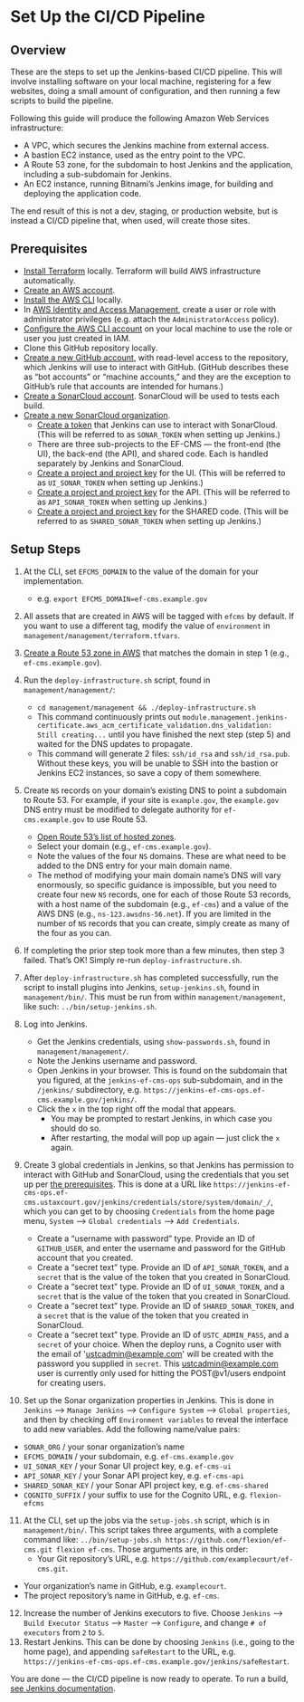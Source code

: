 # Set Up the CI/CD Pipeline

## Overview

These are the steps to set up the Jenkins-based CI/CD pipeline. This will involve installing software on your local machine, registering for a few websites, doing a small amount of configuration, and then running a few scripts to build the pipeline.

Following this guide will produce the following Amazon Web Services infrastructure:

- A VPC, which secures the Jenkins machine from external access.
- A bastion EC2 instance, used as the entry point to the VPC.
- A Route 53 zone, for the subdomain to host Jenkins and the application, including a sub-subdomain for Jenkins.
- An EC2 instance, running Bitnami’s Jenkins image, for building and deploying the application code.

The end result of this is not a dev, staging, or production website, but is instead a CI/CD pipeline that, when used, will create those sites.

## Prerequisites

- [Install Terraform](https://www.terraform.io/downloads.html) locally. Terraform will build AWS infrastructure automatically.
- [Create an AWS account](https://portal.aws.amazon.com/gp/aws/developer/registration/).
- [Install the AWS CLI](https://docs.aws.amazon.com/cli/latest/userguide/installing.html) locally.
- In [AWS Identity and Access Management](https://console.aws.amazon.com/iam/), create a user or role with administrator privileges (e.g. attach the `AdministratorAccess` policy).
- [Configure the AWS CLI account](https://docs.aws.amazon.com/cli/latest/userguide/cli-config-files.html) on your local machine to use the role or user you just created in IAM.
- Clone this GitHub repository locally.
- [Create a new GitHub account](https://github.com/join), with read-level access to the repository, which Jenkins will use to interact with GitHub. (GitHub describes these as “bot accounts” or “machine accounts,” and they are the exception to GitHub’s rule that accounts are intended for humans.)
- [Create a SonarCloud account](https://sonarcloud.io/). SonarCloud will be used to tests each build.
- [Create a new SonarCloud organization](https://sonarcloud.io/create-organization).
  - [Create a token](https://sonarcloud.io/account/security) that Jenkins can use to interact with SonarCloud. (This will be referred to as `SONAR_TOKEN` when setting up Jenkins.)
  - There are three sub-projects to the EF-CMS — the front-end (the UI), the back-end (the API), and shared code. Each is handled separately by Jenkins and SonarCloud.
  - [Create a project and project key](https://sonarcloud.io/projects/create?manual=true) for the UI. (This will be referred to as `UI_SONAR_TOKEN` when setting up Jenkins.)
  - [Create a project and project key](https://sonarcloud.io/projects/create?manual=true) for the API. (This will be referred to as `API_SONAR_TOKEN` when setting up Jenkins.)
  - [Create a project and project key](https://sonarcloud.io/projects/create?manual=true) for the SHARED code. (This will be referred to as `SHARED_SONAR_TOKEN` when setting up Jenkins.)

## Setup Steps

1. At the CLI, set `EFCMS_DOMAIN` to the value of the domain for your implementation.
   - e.g. `export EFCMS_DOMAIN=ef-cms.example.gov`
2. All assets that are created in AWS will be tagged with `efcms` by default. If you want to use a different tag, modify the value of `environment` in `management/management/terraform.tfvars`.
3. [Create a Route 53 zone in AWS](https://console.aws.amazon.com/route53/) that matches the domain in step 1 (e.g., `ef-cms.example.gov`).
4. Run the `deploy-infrastructure.sh` script, found in `management/management/`:
   - `cd management/management && ./deploy-infrastructure.sh`
   - This command continuously prints out `module.management.jenkins-certificate.aws_acm_certificate_validation.dns_validation: Still creating...` until you have finished the next step (step 5) and waited for the DNS updates to propagate.
   - This command will generate 2 files: `ssh/id_rsa` and `ssh/id_rsa.pub`. Without these keys, you will be unable to SSH into the bastion or Jenkins EC2 instances, so save a copy of them somewhere.
5. Create `NS` records on your domain’s existing DNS to point a subdomain to Route 53. For example, if your site is `example.gov`, the `example.gov` DNS entry must be modified to delegate authority for `ef-cms.example.gov` to use Route 53.
   - [Open Route 53’s list of hosted zones](https://console.aws.amazon.com/route53/home#hosted-zones:).
   - Select your domain (e.g., `ef-cms.example.gov`).
   - Note the values of the four `NS` domains. These are what need to be added to the DNS entry for your main domain name.
   - The method of modifying your main domain name’s DNS will vary enormously, so specific guidance is impossible, but you need to create four new `NS` records, one for each of those Route 53 records, with a host name of the subdomain (e.g., `ef-cms`) and a value of the AWS DNS (e.g., `ns-123.awsdns-56.net`). If you are limited in the number of `NS` records that you can create, simply create as many of the four as you can.
6. If completing the prior step took more than a few minutes, then step 3 failed. That’s OK! Simply re-run `deploy-infrastructure.sh`.
7. After `deploy-infrastructure.sh` has completed successfully, run the script to install plugins into Jenkins, `setup-jenkins.sh`, found in `management/bin/`. This must be run from within `management/management`, like such: `../bin/setup-jenkins.sh`.
8. Log into Jenkins.
   - Get the Jenkins credentials, using `show-passwords.sh`, found in `management/management/`.
   - Note the Jenkins username and password.
   - Open Jenkins in your browser. This is found on the subdomain that you figured, at the `jenkins-ef-cms-ops` sub-subdomain, and in the `/jenkins/` subdirectory, e.g. `https://jenkins-ef-cms-ops.ef-cms.example.gov/jenkins/`.
   - Click the `x` in the top right off the modal that appears.
     - You may be prompted to restart Jenkins, in which case you should do so.
     - After restarting, the modal will pop up again — just click the `x` again.
9. Create 3 global credentials in Jenkins, so that Jenkins has permission to interact with GitHub and SonarCloud, using the credentials that you set up per [the prerequisites](#Prerequisites). This is done at a URL like `https://jenkins-ef-cms-ops.ef-cms.ustaxcourt.gov/jenkins/credentials/store/system/domain/_/`, which you can get to by choosing `Credentials` from the home page menu, `System` ⟶ `Global credentials` ⟶ `Add Credentials`.
   - Create a “username with password” type. Provide an ID of `GITHUB_USER`, and enter the username and password for the GitHub account that you created.
   - Create a “secret text” type. Provide an ID of `API_SONAR_TOKEN`, and a `secret` that is the value of the token that you created in SonarCloud.
   - Create a “secret text” type. Provide an ID of `UI_SONAR_TOKEN`, and a `secret` that is the value of the token that you created in SonarCloud.
   - Create a “secret text” type. Provide an ID of `SHARED_SONAR_TOKEN`, and a `secret` that is the value of the token that you created in SonarCloud.
   - Create a “secret text” type. Provide an ID of `USTC_ADMIN_PASS`, and a `secret` of your choice.  When the deploy runs, a Cognito user with the email of 'ustcadmin@example.com' will be created with the password you supplied in `secret`.  This ustcadmin@example.com user is currently only used for hitting the POST@v1/users endpoint for creating users.

10. Set up the Sonar organization properties in Jenkins. This is done in `Jenkins` ⟶ `Manage Jenkins` ⟶ `Configure System` ⟶ `Global properties`, and then by checking off `Environment variables` to reveal the interface to add new variables. Add the following name/value pairs:

- `SONAR_ORG` / your sonar organization’s name
- `EFCMS_DOMAIN` / your subdomain, e.g. `ef-cms.example.gov`
- `UI_SONAR_KEY` / your Sonar UI project key, e.g. `ef-cms-ui`
- `API_SONAR_KEY` / your Sonar API project key, e.g. `ef-cms-api`
- `SHARED_SONAR_KEY` / your Sonar API project key, e.g. `ef-cms-shared`
- `COGNITO_SUFFIX` / your suffix to use for the Cognito URL, e.g. `flexion-efcms`

11. At the CLI, set up the jobs via the `setup-jobs.sh` script, which is in `management/bin/`. This script takes three arguments, with a complete command like: `../bin/setup-jobs.sh https://github.com/flexion/ef-cms.git flexion ef-cms`. Those arguments are, in this order:
    - Your Git repository’s URL, e.g. `https://github.com/examplecourt/ef-cms.git`.

- Your organization’s name in GitHub, e.g. `examplecourt`.
- The project repository’s name in GitHub, e.g. `ef-cms`.

12. Increase the number of Jenkins executors to five. Choose `Jenkins` ⟶ `Build Executor Status` ⟶ `Master` ⟶ `Configure`, and change `# of executors` from `2` to `5`.
13. Restart Jenkins. This can be done by choosing `Jenkins` (i.e., going to the home page), and appending `safeRestart` to the URL, e.g. `https://jenkins-ef-cms-ops.ef-cms.example.gov/jenkins/safeRestart`.

You are done — the CI/CD pipeline is now ready to operate. To run a build, [see Jenkins documentation](https://jenkins.io/doc/).
